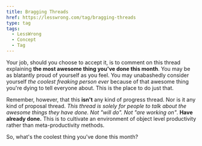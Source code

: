 ```yaml
---
title: Bragging Threads
href: https://lesswrong.com/tag/bragging-threads
type: tag
tags:
  - LessWrong
  - Concept
  - Tag
---
```


Your job, should you choose to accept it, is to comment on this thread explaining **the most awesome thing you've done this month**. You may be as blatantly proud of yourself as you feel. You may unabashedly consider yourself *the coolest freaking person ever* because of that awesome thing you're dying to tell everyone about. This is the place to do just that.

Remember, however, that this **isn't** any kind of progress thread. Nor is it any kind of proposal thread. *This thread is solely for people to talk about the awesome things they have done. Not "will do". Not "are working on"*. **Have already done.** This is to cultivate an environment of object level productivity rather than meta-productivity methods.

So, what's the coolest thing you've done this month?